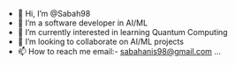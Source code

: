 - 👋 Hi, I’m @Sabah98
- 👀 I’m a software developer in AI/ML
- 🌱 I’m currently interested in learning Quantum Computing
- 💞️ I’m looking to collaborate on AI/ML projects
- 📫 How to reach me email:- sabahanis98@gmail.com ...

<!---
Sabah98/Sabah98 is a ✨ special ✨ repository because its `README.md` (this file) appears on your GitHub profile.
You can click the Preview link to take a look at your changes.
--->
